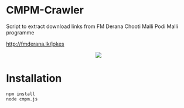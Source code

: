 # CMPM-Crawler
Script to extract download links from FM Derana Chooti Malli Podi Malli programme

http://fmderana.lk/jokes

<div align="center">

<img style="margin-left=20px" src="http://www.amaltvmovies.com/img/category/1526840102597.jpg" />

</div>




# Installation

`npm install`
<br>
`node cmpm.js`

